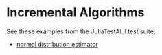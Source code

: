 # Incremental Algorithms

See these examples from the JuliaTestAI.jl test suite:

- [normal distribution estimator](https://github.com/JuliaAI/LearnTestAPI.jl/blob/dev/src/learners/incremental_algorithms.jl)
